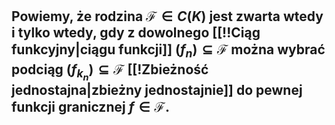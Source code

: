 ## Powiemy, że **rodzina $\mathcal{F} \in{}C(K)$ jest zwarta** wtedy i tylko wtedy, gdy z dowolnego [[!!Ciąg funkcyjny|ciągu funkcji]] $(f_n)\subseteq\mathcal{F}$ można wybrać podciąg $(f_{k_n})\subseteq\mathcal{F}$ [[!Zbieżność jednostajna|zbieżny jednostajnie]] do pewnej  funkcji granicznej $f\in\mathcal{F}$.
